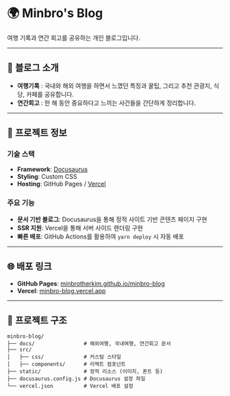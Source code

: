 # 🌍 Minbro's Blog

여행 기록과 연간 회고를 공유하는 개인 블로그입니다.

---

## 📖 블로그 소개

- **여행기록** : 국내와 해외 여행을 하면서 느꼈던 특징과 꿀팁, 그리고 추천 관광지, 식당, 카페를 공유합니다.
- **연간회고** : 한 해 동안 중요하다고 느끼는 사건들을 간단하게 정리합니다.

---

## 🚀 프로젝트 정보

### 기술 스택
- **Framework**: [Docusaurus](https://docusaurus.io/)
- **Styling**: Custom CSS
- **Hosting**: GitHub Pages / [Vercel](https://vercel.com/)

### 주요 기능
- **문서 기반 블로그**: Docusaurus을 통해 정적 사이트 기반 콘텐츠 페이지 구현
- **SSR 지원**: Vercel을 통해 서버 사이드 렌더링 구현
- **빠른 배포**: GitHub Actions를 활용하여 `yarn deploy` 시 자동 배포

---

## 🌐 배포 링크

- **GitHub Pages**: [minbrotherkim.github.io/minbro-blog](https://minbrotherkim.github.io/minbro-blog)
- **Vercel**: [minbro-blog.vercel.app](https://minbro-blog.vercel.app)

---

## 📂 프로젝트 구조

```plaintext
minbro-blog/
├── docs/                # 해외여행, 국내여행, 연간회고 문서
├── src/
│   ├── css/             # 커스텀 스타일
│   ├── components/      # 리액트 컴포넌트
├── static/              # 정적 리소스 (이미지, 폰트 등)
├── docusaurus.config.js # Docusaurus 설정 파일
└── vercel.json          # Vercel 배포 설정
